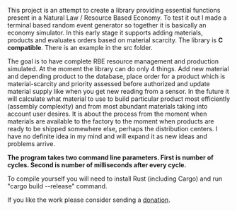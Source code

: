 This project is an attempt to create a library providing essential functions present in a Natural Law / Resource Based Economy. To test it out I made a terminal based random event generator so together it is basically an economy simulator. In this early stage it supports adding materials, products and evaluates orders based on material scarcity. The library is **C compatible**. There is an example in the src folder.

The goal is to have complete RBE resource management and production simulated. At the moment the library can do only 4 things. Add new material and depending product to the database, place order for a product which is material-scarcity and priority assessed before authorized and update material supply like when you get new reading from a sensor. In the future it will calculate what material to use to build particular product most efficiently (assembly complexity) and from most abundant materials taking into account user desires. It is about the process from the moment when materials are available to the factory to the moment when products are ready to be shipped somewhere else, perhaps the distribution centers. I have no definite idea in my mind and will expand it as new ideas and problems arrive.

**The program takes two command line parameters. First is number of cycles. Second is number of milliseconds after every cycle.**

To compile yourself you will need to install Rust (including Cargo) and run "cargo build --release" command.

If you like the work please consider sending a [donation](https://www.paypal.com/cgi-bin/webscr?cmd=_donations&business=mauserm@seznam.cz&item_name=Resource%20management&item_number=Development).
